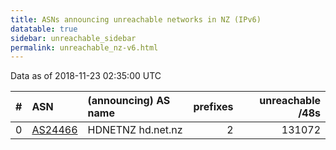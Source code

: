 ```yaml
---
title: ASNs announcing unreachable networks in NZ (IPv6)
datatable: true
sidebar: unreachable_sidebar
permalink: unreachable_nz-v6.html
---
```


Data as of 2018-11-23 02:35:00 UTC


<div class="datatable-begin"></div>

|   # | ASN                                    | (announcing) AS name   |   prefixes |   unreachable /48s |
|----:|:---------------------------------------|:-----------------------|-----------:|-------------------:|
|   0 | [AS24466](unreachable_AS24466-v6.html) | HDNETNZ hd.net.nz      |          2 |             131072 |

<div class="datatable-end"></div>